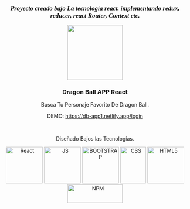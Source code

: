 <h2 align="center" style="font-family: times, serif; font-size:13pt; font-style:italic">Proyecto creado bajo La tecnología react, implementando redux, reducer, react Router, Context etc.</h2>

<p align="center">
  <img width="150" height="150" src="https://i.ibb.co/MhWnHWM/screenshot-20220410-190917.png">
</p>

<h3 align="center">Dragon Ball APP React</h3>

<p align="center">Busca Tu Personaje Favorito De Dragon Ball.</p>

<p align="center">DEMO:
<a href="https://db-app1.netlify.app/login" target="_blank"
    rel="noreferrer">https://db-app1.netlify.app/login</a>
</p>
<br>

<p align="center">Diseñado Bajos las Tecnologías.</p>

<p align="center">
<a href="https://www.w3schools.com/css/" target="_blank"
    rel="noreferrer"><img src="https://github.com/coherencez/tech-logos/blob/master/react.png?raw=true" alt="React" width="100" height="100" /></a>
<a href="https://www.w3schools.com/css/" target="_blank"
    rel="noreferrer"><img src="https://github.com/coherencez/tech-logos/blob/master/jslogo.png?raw=true" alt="JS" width="100" height="100" /></a>
<a href="https://www.w3schools.com/css/" target="_blank"
    rel="noreferrer"><img src="https://github.com/coherencez/tech-logos/blob/master/bootstrap.png?raw=true" alt="BOOTSTRAP" width="100" height="100" /></a>
<a href="https://www.w3schools.com/css/" target="_blank"
    rel="noreferrer"><img src="https://github.com/coherencez/tech-logos/blob/master/css3.png?raw=true" alt="CSS" width="70" height="100" /></a>
<a href="https://www.w3schools.com/css/" target="_blank"
    rel="noreferrer"><img src="https://github.com/coherencez/tech-logos/blob/master/html5.png?raw=true" alt="HTML5" width="100" height="100" /></a>
<a href="https://www.w3schools.com/css/" target="_blank"
    rel="noreferrer"><img src="https://github.com/coherencez/tech-logos/blob/master/npm.png?raw=true" alt="NPM" width="150" height="50" /></a>
</p>
<p >
    
</p>